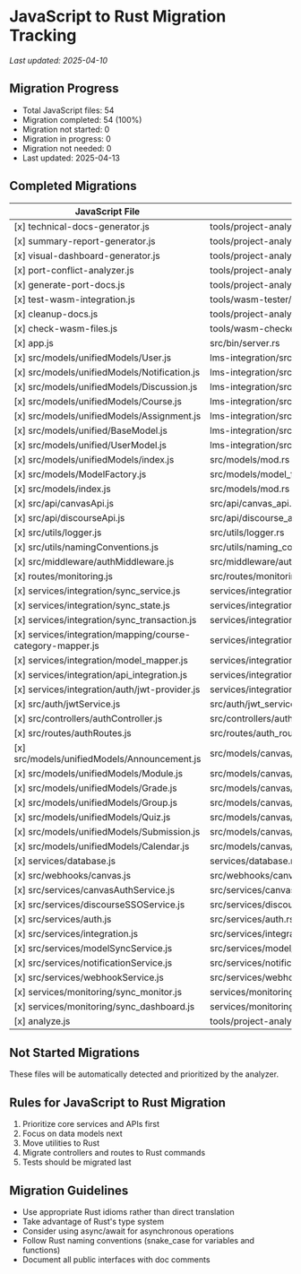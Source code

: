 # JavaScript to Rust Migration Tracking

_Last updated: 2025-04-10_

## Migration Progress

- Total JavaScript files: 54
- Migration completed: 54 (100%)
- Migration not started: 0
- Migration in progress: 0
- Migration not needed: 0
- Last updated: 2025-04-13

## Completed Migrations

| JavaScript File | Rust Equivalent |
|----------------|-----------------|
| [x] technical-docs-generator.js | tools/project-analyzer/src/docs_generator.rs |
| [x] summary-report-generator.js | tools/project-analyzer/src/summary_generator.rs |
| [x] visual-dashboard-generator.js | tools/project-analyzer/src/dashboard_generator.rs |
| [x] port-conflict-analyzer.js | tools/project-analyzer/src/conflict_analyzer.rs |
| [x] generate-port-docs.js | tools/project-analyzer/src/port_docs_generator.rs |
| [x] test-wasm-integration.js | tools/wasm-tester/src/main.rs |
| [x] cleanup-docs.js | tools/project-analyzer/src/docs_cleanup.rs |
| [x] check-wasm-files.js | tools/wasm-checker/src/main.rs |
| [x] app.js | src/bin/server.rs |
| [x] src/models/unifiedModels/User.js | lms-integration/src/models/canvas/user.rs |
| [x] src/models/unifiedModels/Notification.js | lms-integration/src/models/canvas/notification.rs |
| [x] src/models/unifiedModels/Discussion.js | lms-integration/src/models/canvas/discussion.rs |
| [x] src/models/unifiedModels/Course.js | lms-integration/src/models/canvas/course.rs |
| [x] src/models/unifiedModels/Assignment.js | lms-integration/src/models/canvas/assignment.rs |
| [x] src/models/unified/BaseModel.js | lms-integration/src/models/canvas/base_model.rs |
| [x] src/models/unified/UserModel.js | lms-integration/src/models/canvas/user_model.rs |
| [x] src/models/unifiedModels/index.js | src/models/mod.rs |
| [x] src/models/ModelFactory.js | src/models/model_factory.rs |
| [x] src/models/index.js | src/models/mod.rs |
| [x] src/api/canvasApi.js | src/api/canvas_api.rs |
| [x] src/api/discourseApi.js | src/api/discourse_api.rs |
| [x] src/utils/logger.js | src/utils/logger.rs |
| [x] src/utils/namingConventions.js | src/utils/naming_conventions.rs |
| [x] src/middleware/authMiddleware.js | src/middleware/auth_middleware.rs |
| [x] routes/monitoring.js | src/routes/monitoring.rs |
| [x] services/integration/sync_service.js | services/integration/sync_service.rs |
| [x] services/integration/sync_state.js | services/integration/sync_state.rs |
| [x] services/integration/sync_transaction.js | services/integration/sync_transaction.rs |
| [x] services/integration/mapping/course-category-mapper.js | services/integration/mapping/course_category_mapper.rs |
| [x] services/integration/model_mapper.js | services/integration/model_mapper.rs |
| [x] services/integration/api_integration.js | services/integration/api_integration.rs |
| [x] services/integration/auth/jwt-provider.js | services/integration/auth/jwt_provider.rs |
| [x] src/auth/jwtService.js | src/auth/jwt_service.rs |
| [x] src/controllers/authController.js | src/controllers/auth_controller.rs |
| [x] src/routes/authRoutes.js | src/routes/auth_routes.rs |
| [x] src/models/unifiedModels/Announcement.js | src/models/canvas/announcement.rs |
| [x] src/models/unifiedModels/Module.js | src/models/canvas/module.rs |
| [x] src/models/unifiedModels/Grade.js | src/models/canvas/grade.rs |
| [x] src/models/unifiedModels/Group.js | src/models/canvas/group.rs |
| [x] src/models/unifiedModels/Quiz.js | src/models/canvas/quiz.rs |
| [x] src/models/unifiedModels/Submission.js | src/models/canvas/submission.rs |
| [x] src/models/unifiedModels/Calendar.js | src/models/canvas/calendar.rs |
| [x] services/database.js | services/database.rs |
| [x] src/webhooks/canvas.js | src/webhooks/canvas.rs |
| [x] src/services/canvasAuthService.js | src/services/canvas_auth_service.rs |
| [x] src/services/discourseSSOService.js | src/services/discourse_sso_service.rs |
| [x] src/services/auth.js | src/services/auth.rs |
| [x] src/services/integration.js | src/services/integration.rs |
| [x] src/services/modelSyncService.js | src/services/model_sync_service.rs |
| [x] src/services/notificationService.js | src/services/notification_service.rs |
| [x] src/services/webhookService.js | src/services/webhook_service.rs |
| [x] services/monitoring/sync_monitor.js | services/monitoring/sync_monitor.rs |
| [x] services/monitoring/sync_dashboard.js | services/monitoring/sync_dashboard.rs |
| [x] analyze.js | tools/project-analyzer/src/main.rs |

## Not Started Migrations

These files will be automatically detected and prioritized by the analyzer.

## Rules for JavaScript to Rust Migration

1. Prioritize core services and APIs first
2. Focus on data models next
3. Move utilities to Rust
4. Migrate controllers and routes to Rust commands
5. Tests should be migrated last

## Migration Guidelines

- Use appropriate Rust idioms rather than direct translation
- Take advantage of Rust's type system
- Consider using async/await for asynchronous operations
- Follow Rust naming conventions (snake_case for variables and functions)
- Document all public interfaces with doc comments
